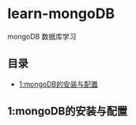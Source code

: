 ﻿# learn-mongoDB
mongoDB 数据库学习

## 目录
- [1:mongoDB的安装与配置](#1:mongoDB的安装与配置)


## 1:mongoDB的安装与配置

















